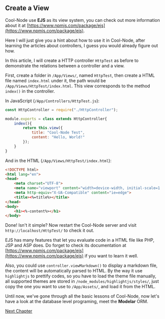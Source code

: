## Create a View

Cool-Node use **EJS** as its view system, you can check out more information 
about it at 
[https://www.npmjs.com/package/ejs](https://www.npmjs.com/package/ejs).

Here I will just give you a hint about how to use it in Cool-Node, after 
learning the articles about controllers, I guess you would already figure out 
how.

In this article, I will create a HTTP controller `HttpTest` as before to 
demonstrate the relations between a controller and a view. 

First, create a folder in `/App/Views/`, named `HttpTest`, then create a HTML 
file named `index.html` under it, the path would be 
`/App/Views/HttpTest/index.html`. This view corresponds to the method 
`index()` in the controller.

In JavaScript (`/App/Controllers/HttpTest.js`):

```javascript
const HttpController = require("./HttpController");

module.exports = class extends HttpController{
    index(){
        return this.view({
            title: "Cool-Node Test",
            content: "Hello, World!"
        });
    }
}
```

And in the HTML (`/App/Views/HttpTest/index.html`):

```html
<!DOCTYPE html>
<html lang="en">
<head>
    <meta charset="UTF-8">
    <meta name="viewport" content="width=device-width, initial-scale=1.0">
    <meta http-equiv="X-UA-Compatible" content="ie=edge">
    <title><%=title%></title>
</head>
<body>
    <h1><%-content%></h1>
</body>
```

Done! Isn't it simple? Now restart the Cool-Node server and visit 
`http://localhost/HttpTest/` to check it out.

EJS has many features that let you evaluate code in a HTML file like PHP, JSP 
and ASP does. Do forget to check its documentation at 
[https://www.npmjs.com/package/ejs](https://www.npmjs.com/package/ejs) if you 
want to learn it well.

Also, you could use `controller.viewMarkdown()` to display a markdown file, 
the content will be automatically parsed to HTML. By the way it use 
`highlightjs` to prettify codes, so you have to load the theme file manually, 
all supported themes are stored in `/node_modules/highlightjs/styles/`, just 
copy the one you want to use to `/App/Assets/`, and load it from the HTML.

Until now, we've gone through all the basic lessons of Cool-Node, now let's 
have a look at the database level programing, meet the **Modelar** ORM.

[Next Chapter](Modelar)